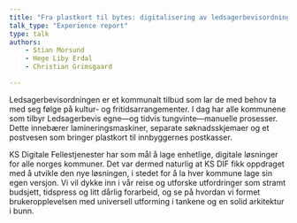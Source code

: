 ```yaml
---
title: "Fra plastkort til bytes: digitalisering av ledsagerbevisordningen i norske kommuner"
talk_type: "Experience report"
type: talk
authors:
    - Stian Morsund
    - Hege Liby Erdal
    - Christian Grimsgaard

---
```

Ledsagerbevisordningen er et kommunalt tilbud som lar de med behov ta med seg følge på kultur- og fritidsarrangementer. I dag har alle kommunene som tilbyr Ledsagerbevis egne—og tidvis tungvinte—manuelle prosesser. Dette innebærer lamineringsmaskiner, separate søknadsskjemaer og et postvesen som bringer plastkort til innbyggernes postkasser.

KS Digitale Fellestjenester har som mål å lage enhetlige, digitale løsninger for alle norges kommuner. Det var dermed naturlig at KS DIF fikk oppdraget med å utvikle den nye løsningen, i stedet for å la hver kommune lage sin egen versjon. Vi vil dykke inn i vår reise og utforske utfordringer som stramt budsjett, tidspress og litt dårlig forarbeid, og se på hvordan vi formet brukeropplevelsen med universell utforming i tankene og en solid arkitektur i bunn.
